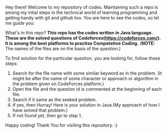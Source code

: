 Hey there!
Welcome to my repository of codes. Maintaining such a repo is among my intial steps in the technical world of learning programming and getting handy with git and github too. 
You are here to see the codes, so let me guide you:

What's in this repo?
**This repo has the codes written in Java language.**
**These are the solved questions of Codeforces(https://codeforces.com/). It is among the best platforms to practise Competetive Coding.**
(**NOTE:** The names of the files are on the basis of the question.)


To find solution for the particular question, you are looking for, follow these steps:
1. Search for the file name with some similar keyword as in the problem.
 (It might be after the name of some character or approach or algorithm in the problem given on CodeForces platform.)
2. Open the file and the question id is commented at the beginning of each file.
3. Search if it same as the seeked problem.
4. if yes, then Hurray! Here is your solution in Java.(My approach of how I have solved that problem.)
5. If not found yet, then go to step 1.

Happy coding! Thank You for visiting this repository. :)
